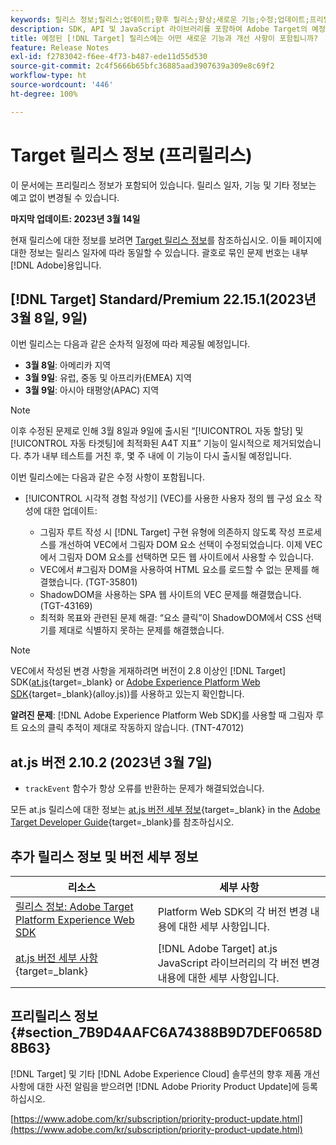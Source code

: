 ```yaml
---
keywords: 릴리스 정보;릴리스;업데이트;향후 릴리스;향상;새로운 기능;수정;업데이트;프리릴리스
description: SDK, API 및 JavaScript 라이브러리를 포함하여 Adobe Target의 예정된 릴리스에 포함된 새로운 기능, 개선 사항 및 수정 내용에 대해 알아봅니다.
title: 예정된 [!DNL Target] 릴리스에는 어떤 새로운 기능과 개선 사항이 포함됩니까?
feature: Release Notes
exl-id: f2783042-f6ee-4f73-b487-ede11d55d530
source-git-commit: 2c4f5666b65bfc36885aad3907639a309e8c69f2
workflow-type: ht
source-wordcount: '446'
ht-degree: 100%

---
```


# Target 릴리스 정보 (프리릴리스)

이 문서에는 프리릴리스 정보가 포함되어 있습니다. 릴리스 일자, 기능 및 기타 정보는 예고 없이 변경될 수 있습니다.

**마지막 업데이트: 2023년 3월 14일**

현재 릴리스에 대한 정보를 보려면 [Target 릴리스 정보](release-notes.md)를 참조하십시오. 이들 페이지에 대한 정보는 릴리스 일자에 따라 동일할 수 있습니다. 괄호로 묶인 문제 번호는 내부 [!DNL Adobe]용입니다.

## [!DNL Target] Standard/Premium 22.15.1(2023년 3월 8일, 9일)

이번 릴리스는 다음과 같은 순차적 일정에 따라 제공될 예정입니다.

* **3월 8일**: 아메리카 지역
* **3월 9일**: 유럽, 중동 및 아프리카(EMEA) 지역
* **3월 9일**: 아시아 태평양(APAC) 지역

>[!NOTE]
>
>이후 수정된 문제로 인해 3월 8일과 9일에 출시된 “[!UICONTROL 자동 할당] 및 [!UICONTROL 자동 타겟팅]에 최적화된 A4T 지표” 기능이 일시적으로 제거되었습니다. 추가 내부 테스트를 거친 후, 몇 주 내에 이 기능이 다시 출시될 예정입니다.

이번 릴리스에는 다음과 같은 수정 사항이 포함됩니다.

* [!UICONTROL 시각적 경험 작성기] (VEC)를 사용한 사용자 정의 웹 구성 요소 작성에 대한 업데이트:

   * 그림자 루트 작성 시 [!DNL Target] 구현 유형에 의존하지 않도록 작성 프로세스를 개선하여 VEC에서 그림자 DOM 요소 선택이 수정되었습니다. 이제 VEC에서 그림자 DOM 요소를 선택하면 모든 웹 사이트에서 사용할 수 있습니다.
   * VEC에서 #그림자 DOM을 사용하여 HTML 요소를 로드할 수 없는 문제를 해결했습니다. (TGT-35801)
   * ShadowDOM을 사용하는 SPA 웹 사이트의 VEC 문제를 해결했습니다. (TGT-43169)
   * 최적화 목표와 관련된 문제 해결: “요소 클릭”이 ShadowDOM에서 CSS 선택기를 제대로 식별하지 못하는 문제를 해결했습니다.

>[!NOTE]
>
>VEC에서 작성된 변경 사항을 게재하려면 버전이 2.8 이상인 [!DNL Target] SDK([at.js](https://developer.adobe.com/target/implement/client-side/atjs/target-atjs-versions/){target=_blank} or [Adobe Experience Platform Web SDK](https://experienceleague.adobe.com/docs/experience-platform/edge/release-notes.html){target=_blank}(alloy.js))를 사용하고 있는지 확인합니다.

**알려진 문제**: [!DNL Adobe Experience Platform Web SDK]를 사용할 때 그림자 루트 요소의 클릭 추적이 제대로 작동하지 않습니다. (TNT-47012)

## at.js 버전 2.10.2 (2023년 3월 7일)

* `trackEvent` 함수가 항상 오류를 반환하는 문제가 해결되었습니다.

모든 at.js 릴리스에 대한 정보는 [at.js 버전 세부 정보](https://developer.adobe.com/target/implement/client-side/atjs/target-atjs-versions/){target=_blank} in the [Adobe Target Developer Guide](https://developer.adobe.com/target/){target=_blank}를 참조하십시오.

## 추가 릴리스 정보 및 버전 세부 정보

| 리소스 | 세부 사항 |
|--- |--- |
| [릴리스 정보: Adobe Target Platform Experience Web SDK](https://experienceleague.adobe.com/docs/experience-platform/edge/release-notes.html?lang=ko-KR) | Platform Web SDK의 각 버전 변경 내용에 대한 세부 사항입니다. |
| [at.js 버전 세부 사항](https://developer.adobe.com/target/implement/client-side/atjs/target-atjs-versions/){target=_blank} | [!DNL Adobe Target] at.js JavaScript 라이브러리의 각 버전 변경 내용에 대한 세부 사항입니다. |


## 프리릴리스 정보 {#section_7B9D4AAFC6A74388B9D7DEF0658D8B63}

[!DNL Target] 및 기타 [!DNL Adobe Experience Cloud] 솔루션의 향후 제품 개선 사항에 대한 사전 알림을 받으려면 [!DNL Adobe Priority Product Update]에 등록하십시오.

[https://www.adobe.com/kr/subscription/priority-product-update.html](https://www.adobe.com/kr/subscription/priority-product-update.html)
